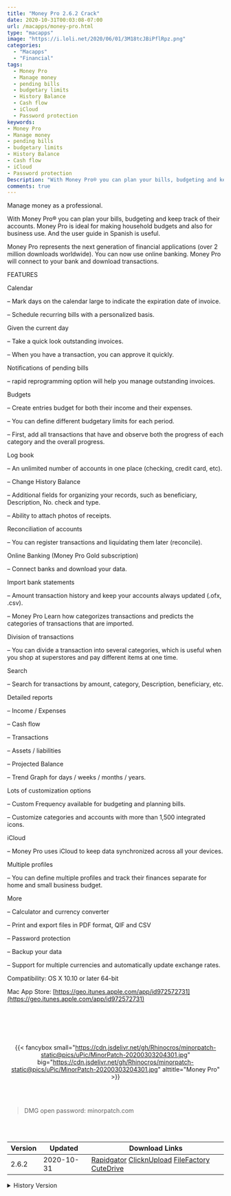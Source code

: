 ```yaml
---
title: "Money Pro 2.6.2 Crack"
date: 2020-10-31T00:03:08-07:00
url: /macapps/money-pro.html
type: "macapps"
image: "https://i.loli.net/2020/06/01/3M18tcJBiPflRpz.png"
categories:
  - "Macapps"
  - "Financial"
tags:
  - Money Pro
  - Manage money
  - pending bills
  - budgetary limits
  - History Balance
  - Cash flow
  - iCloud
  - Password protection
keywords:
- Money Pro
- Manage money
- pending bills
- budgetary limits
- History Balance
- Cash flow
- iCloud
- Password protection
Description: "With Money Pro® you can plan your bills, budgeting and keep track of their accounts. Money Pro is ideal for making household budgets and also for business use. And the user guide in Spanish is useful."
comments: true
---
```


Manage money as a professional.

With Money Pro® you can plan your bills, budgeting and keep track of their accounts. Money Pro is ideal for making household budgets and also for business use. And the user guide in Spanish is useful.

Money Pro represents the next generation of financial applications (over 2 million downloads worldwide).
You can now use online banking. Money Pro will connect to your bank and download transactions.

FEATURES

Calendar

– Mark days on the calendar large to indicate the expiration date of invoice.

– Schedule recurring bills with a personalized basis.

Given the current day

– Take a quick look outstanding invoices.

– When you have a transaction, you can approve it quickly.

Notifications of pending bills

– rapid reprogramming option will help you manage outstanding invoices.

Budgets

– Create entries budget for both their income and their expenses.

– You can define different budgetary limits for each period.

– First, add all transactions that have and observe both the progress of each category and the overall progress.

Log book

– An unlimited number of accounts in one place (checking, credit card, etc).

– Change History Balance

– Additional fields for organizing your records, such as beneficiary, Description, No. check and type.

– Ability to attach photos of receipts.

Reconciliation of accounts

– You can register transactions and liquidating them later (reconcile).

Online Banking (Money Pro Gold subscription)

– Connect banks and download your data.

Import bank statements

– Amount transaction history and keep your accounts always updated (.ofx, .csv).

– Money Pro Learn how categorizes transactions and predicts the categories of transactions that are imported.

Division of transactions

– You can divide a transaction into several categories, which is useful when you shop at superstores and pay different items at one time.

Search

– Search for transactions by amount, category, Description, beneficiary, etc.

Detailed reports

– Income / Expenses

– Cash flow

– Transactions

– Assets / liabilities

– Projected Balance

– Trend Graph for days / weeks / months / years.

Lots of customization options

– Custom Frequency available for budgeting and planning bills.

– Customize categories and accounts with more than 1,500 integrated icons.

iCloud

– Money Pro uses iCloud to keep data synchronized across all your devices.

Multiple profiles

– You can define multiple profiles and track their finances separate for home and small business budget.

More

– Calculator and currency converter

– Print and export files in PDF format, QIF and CSV

– Password protection

– Backup your data

– Support for multiple currencies and automatically update exchange rates.

Compatibility: OS X 10.10 or later 64-bit

Mac App Store: [https://geo.itunes.apple.com/app/id972572731](https://geo.itunes.apple.com/app/id972572731)

<br/>
<br/>
<script async src="https://pagead2.googlesyndication.com/pagead/js/adsbygoogle.js"></script>
<ins class="adsbygoogle"
     style="display:block; text-align:center;"
     data-ad-layout="in-article"
     data-ad-format="fluid"
     data-ad-client="ca-pub-8746275014476192"
     data-ad-slot="5144997159"></ins>
<script>
     (adsbygoogle = window.adsbygoogle || []).push({});
</script>
<br/>
<br/>


<center>

{{< fancybox small="https://cdn.jsdelivr.net/gh/Rhinocros/minorpatch-static@pics/uPic/MinorPatch-20200303204301.jpg" big="https://cdn.jsdelivr.net/gh/Rhinocros/minorpatch-static@pics/uPic/MinorPatch-20200303204301.jpg" alttitle="Money Pro" >}}

</center>

<br/>
<br/>


> DMG open password: minorpatch.com

<br/>

<br/>
<div id="history_version" class="history_version">

| Version | Updated | Download Links |
| ---- | ---- | ---- |
| 2.6.2 | 2020-10-31 | [Rapidgator](https://ouo.io/TKuaNL)   [ClicknUpload](https://ouo.io/m2oAwD)   [FileFactory](https://ouo.io/m2oAwD)   [CuteDrive](https://ouo.io/35jZKS) |
<details>
<summary>History Version</summary>

| Version | Updated | Download Links |
| ---- | ---- | ---- |
| 2.6.1 | 2020-10-24 | [Rapidgator](https://ouo.io/JZAGlT)   [ClicknUpload](https://ouo.io/lwRytx)   [FileFactory](https://ouo.io/NdgmoL)   [CuteDrive](https://ouo.io/rQbdim) |
| 2.5.16 | 2020-10-07 | [UsersCloud](https://ouo.io/IfqTBr)   [ClicknUpload](https://ouo.io/vAKs6s)   [FileFactory](https://ouo.io/UMpi2V)   [CuteDrive](https://ouo.io/Qf7T8) |
| 2.5.14 | 2020-09-20 | [UsersCloud](https://ouo.io/uOzbDZ)   [ClicknUpload](https://ouo.io/uiEcxy)   [FileFactory](https://ouo.io/940OTb)   [CuteDrive](https://ouo.io/SaalW3) |
| 2.5.13 | 2020-09-09 | [UsersCloud](https://ouo.io/cO1Qq4)   [ClicknUpload](https://ouo.io/y2xebS1)   [FileFactory](https://ouo.io/hX1E7J)   [CuteDrive](https://ouo.io/dAv0Ds) |
| 2.5.12 | 2020-08-22 | [UsersCloud](https://ouo.io/rCqKfg)   [ClicknUpload](https://ouo.io/u31RrU)   [FileFactory](https://ouo.io/Lsn5qq)   [CuteDrive](https://ouo.io/A3axij) |
| 2.5.11 | 2020-08-07 | [UsersCloud](https://ouo.io/DIEIUf)   [ClicknUpload](https://ouo.io/bG1uMf)   [FileFactory](https://ouo.io/2glaxT)   [CuteDrive](https://ouo.io/uQZ51Y) |
| 2.5.10 | 2020-07-12 | [UsersCloud](https://ouo.io/hZaKu0)   [ClicknUpload](https://ouo.io/AQMKMl)   [FileFactory](https://ouo.io/B7PokSt)   [CuteDrive](https://ouo.io/OHQixE) |
| 2.5.9 | 2020-07-07 | [UsersCloud](https://ouo.io/RcW9xL)   [ClicknUpload](https://ouo.io/BWw0EB)   [FileFactory](https://ouo.io/BWw0EB)   [CuteDrive](https://ouo.io/gRocWF) |
| 2.5.6 | 2020-06-01 | [UsersCloud](https://ouo.io/GFYyu8)   [ClicknUpload](https://ouo.io/1hN1SK)   [FileFactory](https://ouo.io/m9ONuB)   [CuteDrive](https://ouo.io/iASdYg) |
| 2.5.5 | 2020-05-30 | [UsersCloud](https://ouo.io/gCW0Tq)   [ClicknUpload](https://ouo.io/37e0fv)   [FileFactory](https://ouo.io/8RlAX2)   [CuteDrive](https://ouo.io/e6sgM6s) |
| 2.5.1 | 2020-04-14 | [UsersCloud](https://ouo.io/MCiJGlv)   [ClicknUpload](https://ouo.io/e72SCz)   [FileFactory](https://ouo.io/K5Myn5)   [CuteDrive](https://ouo.io/axgfJpr) |
| 2.5 | 2020-04-02 | [UsersCloud](https://ouo.io/IwyMURn)   [ClicknUpload](https://ouo.io/gADaVF)   [FileFactory](https://ouo.io/zXEUDD)   [CuteDrive](https://ouo.io/CjFVa0) |
| 2.4 | 2020-03-03 | [UsersCloud](https://ouo.io/dGg2dP)   [ClicknUpload](https://ouo.io/yN8hvD)   [FileFactory](https://ouo.io/lSlV5N)   [CuteDrive](https://ouo.io/lSlV5N) |
</details>

</div>
